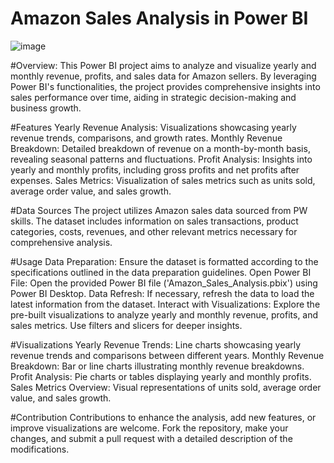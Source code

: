 # Amazon Sales Analysis in Power BI

![image](https://github.com/Yashshinde2506/Amazon-Sales-Analysis/assets/94638857/cf9cb0fe-ba77-4ed6-8e0a-869288fe75cf)

#Overview: 
This Power BI project aims to analyze and visualize yearly and monthly revenue, profits, and sales data for Amazon sellers. By leveraging Power BI's functionalities, the project provides comprehensive insights into sales performance over time, aiding in strategic decision-making and business growth.

#Features
Yearly Revenue Analysis: Visualizations showcasing yearly revenue trends, comparisons, and growth rates.
Monthly Revenue Breakdown: Detailed breakdown of revenue on a month-by-month basis, revealing seasonal patterns and fluctuations.
Profit Analysis: Insights into yearly and monthly profits, including gross profits and net profits after expenses.
Sales Metrics: Visualization of sales metrics such as units sold, average order value, and sales growth.

#Data Sources
The project utilizes Amazon sales data sourced from PW skills. The dataset includes information on sales transactions, product categories, costs, revenues, and other relevant metrics necessary for comprehensive analysis.

#Usage
Data Preparation: Ensure the dataset is formatted according to the specifications outlined in the data preparation guidelines.
Open Power BI File: Open the provided Power BI file ('Amazon_Sales_Analysis.pbix') using Power BI Desktop.
Data Refresh: If necessary, refresh the data to load the latest information from the dataset.
Interact with Visualizations: Explore the pre-built visualizations to analyze yearly and monthly revenue, profits, and sales metrics. Use filters and slicers for deeper insights.

#Visualizations
Yearly Revenue Trends: Line charts showcasing yearly revenue trends and comparisons between different years.
Monthly Revenue Breakdown: Bar or line charts illustrating monthly revenue breakdowns.
Profit Analysis: Pie charts or tables displaying yearly and monthly profits.
Sales Metrics Overview: Visual representations of units sold, average order value, and sales growth.

#Contribution
Contributions to enhance the analysis, add new features, or improve visualizations are welcome. Fork the repository, make your changes, and submit a pull request with a detailed description of the modifications.
